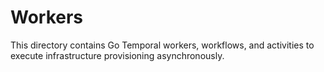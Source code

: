 # Workers

This directory contains Go Temporal workers, workflows, and activities to execute infrastructure provisioning asynchronously.
